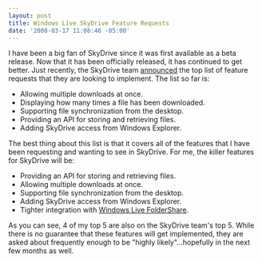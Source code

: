 ```yaml
---
layout: post
title: Windows Live SkyDrive Feature Requests
date: '2008-03-17 11:08:46 -05:00'
---
```


I have been a big fan of SkyDrive since it was first available as a beta release. Now that it has been officially released, it has continued to get better. Just recently, the SkyDrive team [announced](http://skydriveteam.spaces.live.com/Blog/cns!977F793E846B3C96!2410.entry) the top list of feature requests that they are looking to implement. The list so far is: 

*   Allowing multiple downloads at once.
*   Displaying how many times a file has been downloaded.
*   Supporting file synchronization from the desktop.
*   Providing an API for storing and retrieving files.
*   Adding SkyDrive access from Windows Explorer. 

The best thing about this list is that it covers all of the features that I have been requesting and wanting to see in SkyDrive. For me, the killer features for SkyDrive will be:

*   Providing an API for storing and retrieving files.
*   Allowing multiple downloads at once.
*   Supporting file synchronization from the desktop.
*   Adding SkyDrive access from Windows Explorer.
*   Tighter integration with [Windows Live FolderShare](http://www.foldershare.com). 

As you can see, 4 of my top 5 are also on the SkyDrive team's top 5. While there is no guarantee that these features will get implemented, they are asked about frequently enough to be "highly likely"...hopefully in the next few months as well.
